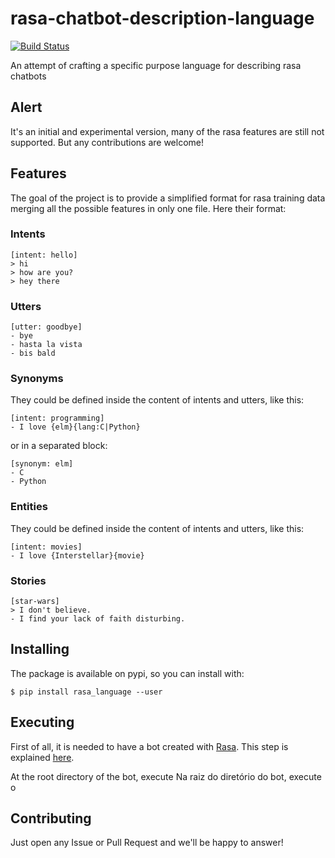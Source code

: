 # rasa-chatbot-description-language

[![Build Status](https://travis-ci.com/icaropires/rasa-chatbot-description-language.svg?branch=master)](https://travis-ci.com/icaropires/rasa-chatbot-description-language)

An attempt of crafting a specific purpose language for describing rasa chatbots


## Alert

It's an initial and experimental version, many of the rasa features are still not supported. But any contributions are welcome!


## Features

The goal of the project is to provide a simplified format for rasa training data
merging all the possible features in only one file. Here their format:

### Intents

```
[intent: hello]
> hi
> how are you?
> hey there
```

### Utters

```
[utter: goodbye]
- bye
- hasta la vista
- bis bald
```

### Synonyms

They could be defined inside the content of intents and utters, like this:

```
[intent: programming]
- I love {elm}{lang:C|Python} 
```

or in a separated block:

```
[synonym: elm]
- C
- Python
```

### Entities

They could be defined inside the content of intents and utters, like this:

```
[intent: movies]
- I love {Interstellar}{movie} 
```

### Stories

```
[star-wars]                                                                     
> I don't believe.
- I find your lack of faith disturbing.
```


## Installing

The package is available on pypi, so you can install with:

```
$ pip install rasa_language --user
```


## Executing

First of all, it is needed to have a bot created with [Rasa](https://rasa.com/).
This step is explained [here](https://rasa.com/docs/rasa/user-guide/rasa-tutorial/).

At the root directory of the bot, execute
Na raiz do diretório do bot, execute o


## Contributing

Just open any Issue or Pull Request and we'll be happy to answer!
